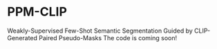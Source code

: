 # PPM-CLIP
Weakly-Supervised Few-Shot Semantic Segmentation Guided by CLIP-Generated Paired Pseudo-Masks
The code is coming soon!
